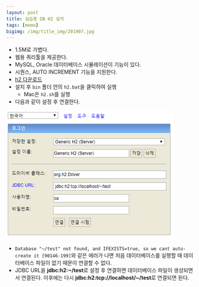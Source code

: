 ```yaml
---
layout: post
title: 실습용 DB H2 설치
tags: [memo]
bigimg: /img/title_img/201907.jpg
---
```


* 1.5M로 가볍다.
* 웹용 쿼리툴을 제공한다.
* MySQL, Oracle 데이터베이스 시뮬레이션이 기능이 있다.
* 시퀀스, AUTO INCREMENT 기능을 지원한다.
* [h2 다운로드](http://www.h2database.com/)
* 설치 후 `bin` 폴더 안의 `h2.bat`을 클릭하여 실행
    * Mac은 `h2.sh`를 실행
* 다음과 같이 설정 후 연결한다.

![H2 설정](/img/post_img/memo-2019-07-30.png)
* `Database "~/test" not found, and IFEXISTS=true, so we cant auto-create it [90146-199]`와 같은 에러가 나면 처음 데이터베이스를 실행할 때 데이터베이스 파일이 없기 때문이 연결할 수 없다.
* JDBC URL을 **jdbc:h2:~/test**로 설정 후 연결하면 데이터베이스 파일이 생성되면서 연결된다. 이후에는 다시 **jdbc:h2:tcp://localhost/~/test**로 연결되면 된다.